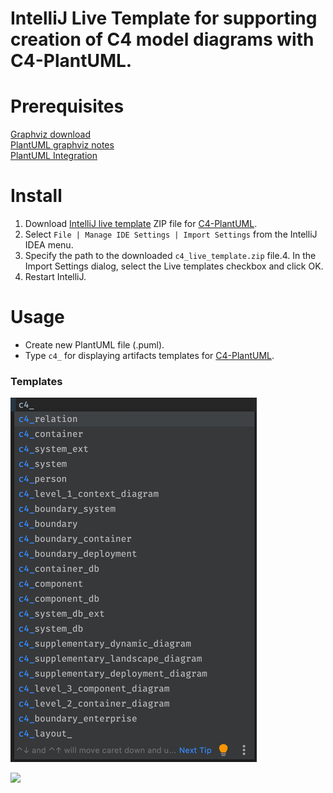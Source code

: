 # IntelliJ Live Template for supporting creation of C4 model diagrams with C4-PlantUML.

# Prerequisites

[Graphviz download](https://graphviz.gitlab.io/download/)  
[PlantUML graphviz notes](http://plantuml.com/graphviz-dot)  
[PlantUML Integration](https://plugins.jetbrains.com/plugin/7017-plantuml-integration)

# Install

1. Download [IntelliJ live template](./c4_live_template.zip) ZIP file for [C4-PlantUML](https://github.com/RicardoNiepel/C4-PlantUML).
2. Select `File | Manage IDE Settings | Import Settings` from the IntelliJ IDEA menu.
3. Specify the path to the downloaded `c4_live_template.zip` file.4. In the Import Settings dialog, select the Live templates checkbox and click OK.
4. Restart IntelliJ.

# Usage

* Create new PlantUML file (.puml).
* Type `c4_` for displaying artifacts templates for [C4-PlantUML](https://github.com/RicardoNiepel/C4-PlantUML).

### Templates

![Live template](./images/c4.png)

![](./images/c4demo.gif)